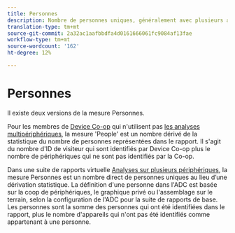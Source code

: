```yaml
---
title: Personnes
description: Nombre de personnes uniques, généralement avec plusieurs appareils.
translation-type: tm+mt
source-git-commit: 2a32ac1aafbbdfa4d0161666061fc9084af13fae
workflow-type: tm+mt
source-wordcount: '162'
ht-degree: 12%

---
```



# Personnes

Il existe deux versions de la mesure Personnes.

Pour les membres de [Device Co-op](https://docs.adobe.com/content/help/fr-FR/device-co-op/using/data/people.html) qui n&#39;utilisent pas [les analyses multipériphériques](../cda/overview.md), la mesure &#39;People&#39; est un nombre dérivé de la statistique du nombre de personnes représentées dans le rapport. Il s&#39;agit du nombre d&#39;ID de visiteur qui sont identifiés par Device Co-op plus le nombre de périphériques qui ne sont pas identifiés par la Co-op.

Dans une suite de rapports virtuelle [Analyses sur plusieurs périphériques](../cda/overview.md), la mesure Personnes est un nombre direct de personnes uniques au lieu d’une dérivation statistique. La définition d&#39;une personne dans l&#39;ADC est basée sur la coop de périphériques, le graphique privé ou l&#39;assemblage sur le terrain, selon la configuration de l&#39;ADC pour la suite de rapports de base. Les personnes sont la somme des personnes qui ont été identifiées dans le rapport, plus le nombre d&#39;appareils qui n&#39;ont pas été identifiés comme appartenant à une personne.
